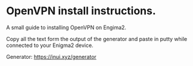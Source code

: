 # OpenVPN install instructions.

A small guide to installing OpenVPN on Engima2.

Copy all the text form the output of the generator and paste in putty while connected to your Enigma2 device.

Generator: https://inui.xyz/generator 
